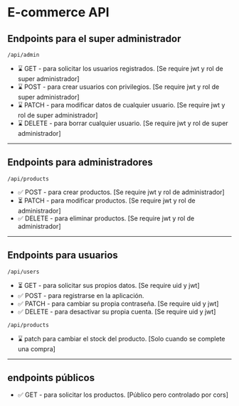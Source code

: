 # **E-commerce API**

## Endpoints para el super administrador

`/api/admin`

- ⌛ GET - para solicitar los usuarios registrados. [Se require jwt y rol de super administrador]
- ⌛ POST - para crear usuarios con privilegios. [Se require jwt y rol de super administrador]
- ⌛ PATCH - para modificar datos de cualquier usuario. [Se require jwt y rol de super administrador]
- ⌛ DELETE - para borrar cualquier usuario. [Se require jwt y rol de super administrador]

---

## Endpoints para administradores

`/api/products`

- ✅ POST - para crear productos. [Se require jwt y rol de administrador]
- ⏳ PATCH - para modificar productos. [Se require jwt y rol de administrador]
- ✅ DELETE - para eliminar productos. [Se require jwt y rol de administrador]

---

## Endpoints para usuarios

`/api/users`

- ⏳ GET - para solicitar sus propios datos. [Se require uid y jwt]
- ✅ POST - para registrarse en la aplicación.
- ✅ PATCH - para cambiar su propia contraseña. [Se require uid y jwt]
- ✅ DELETE - para desactivar su propia cuenta. [Se require uid y jwt]

`/api/products`

- ⌛ patch para cambiar el stock del producto. [Solo cuando se complete una compra]

---

## endpoints públicos

- ✅ GET - para solicitar los productos. [Público pero controlado por cors]
